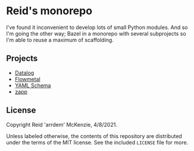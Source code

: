 # Reid's monorepo

I've found it inconvenient to develop lots of small Python modules.
And so I'm going the other way; Bazel in a monorepo with several subprojects so I'm able to reuse a maximum of scaffolding.

## Projects

- [Datalog](projects/datalog)
- [Flowmetal](projects/flowmetal)
- [YAML Schema](projects/yamlschema)
- [zapp](projects/zapp)

## License

Copyright Reid 'arrdem' McKenzie, 4/8/2021.

Unless labeled otherwise, the contents of this repository are distributed under the terms of the MIT license.
See the included `LICENSE` file for more.
